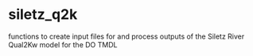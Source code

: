 # siletz_q2k
functions to create input files for and process outputs of the Siletz River Qual2Kw model for the DO TMDL
